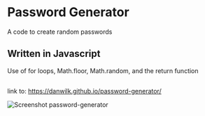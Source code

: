 # Password Generator 
A code to create random passwords


## Written in Javascript

Use of for loops, Math.floor, Math.random, and the return function

##

link to: https://danwilk.github.io/password-generator/

![Screenshot password-generator](https://user-images.githubusercontent.com/88410986/133949840-d0954345-c823-43b8-92cb-9e1383246842.png)
